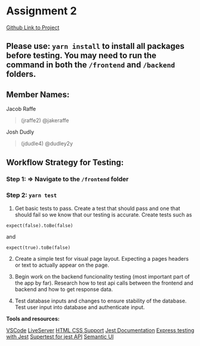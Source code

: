 # Assignment 2
[Github Link to Project](https://github.com/UIC-CS484/assignment-2---final-project-repository-team6)

## Please use: ```yarn install``` to install all packages before testing. You may need to run the command in both the ```/frontend``` and ```/backend``` folders.
## Member Names:

Jacob Raffe 
> (jraffe2) @jakeraffe

Josh Dudly
> (jdudle4) @dudley2y


## Workflow Strategy for Testing: 
### Step 1: => Navigate to the ```/frontend``` folder 
### Step 2: ```yarn test```

1. Get basic tests to pass. Create a test that should pass and one that should fail so we know that our testing is accurate. Create tests such as 
```jest 
expect(false).toBe(false)
```
and
```jest 
expect(true).toBe(false)
```

2. Create a simple test for visual page layout. Expecting a pages headers or text to actually appear on the page.

3. Begin work on the backend funcionality testing (most important part of the app by far). Research how to test api calls between the frontend and backend and how to get response data.

4. Test database inputs and changes to ensure stability of the database. Test user input into database and authenticate input.

**Tools and resources:**

[VSCode](https://code.visualstudio.com/)
[LiveServer](https://marketplace.visualstudio.com/items?itemName=ritwickdey.LiveServer)
[HTML CSS Support](https://marketplace.visualstudio.com/items?itemName=ecmel.vscode-html-css)
[Jest Documentation](https://jestjs.io/docs/getting-started)
[Express testing with Jest](https://www.codementor.io/@knownasilya/testing-express-apis-with-supertest-du107mcv2)
[Supertest for jest API](https://www.npmjs.com/package/supertest)
[Semantic UI](https://semantic-ui.com/)

